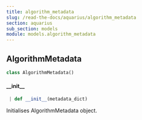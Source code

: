```yaml
---
title: algorithm_metadata
slug: /read-the-docs/aquarius/algorithm_metadata
section: aquarius
sub_section: models
module: models.algorithm_metadata
---
```

## AlgorithmMetadata

```python
class AlgorithmMetadata()
```

#### \_\_init\_\_

```python
 | def __init__(metadata_dict)
```

Initialises AlgorithmMetadata object.


